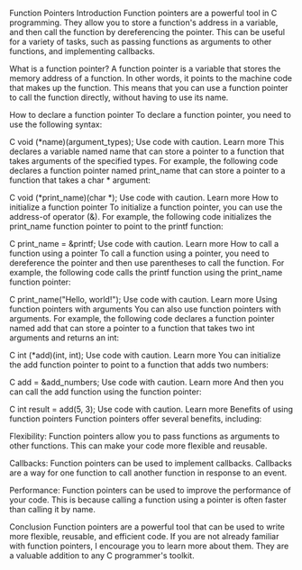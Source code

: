 Function Pointers
Introduction
Function pointers are a powerful tool in C programming. They allow you to store a function's address in a variable, and then call the function by dereferencing the pointer. This can be useful for a variety of tasks, such as passing functions as arguments to other functions, and implementing callbacks.

What is a function pointer?
A function pointer is a variable that stores the memory address of a function. In other words, it points to the machine code that makes up the function. This means that you can use a function pointer to call the function directly, without having to use its name.

How to declare a function pointer
To declare a function pointer, you need to use the following syntax:

C
void (*name)(argument_types);
Use code with caution. Learn more
This declares a variable named name that can store a pointer to a function that takes arguments of the specified types. For example, the following code declares a function pointer named print_name that can store a pointer to a function that takes a char * argument:

C
void (*print_name)(char *);
Use code with caution. Learn more
How to initialize a function pointer
To initialize a function pointer, you can use the address-of operator (&). For example, the following code initializes the print_name function pointer to point to the printf function:

C
print_name = &printf;
Use code with caution. Learn more
How to call a function using a pointer
To call a function using a pointer, you need to dereference the pointer and then use parentheses to call the function. For example, the following code calls the printf function using the print_name function pointer:

C
print_name("Hello, world!");
Use code with caution. Learn more
Using function pointers with arguments
You can also use function pointers with arguments. For example, the following code declares a function pointer named add that can store a pointer to a function that takes two int arguments and returns an int:

C
int (*add)(int, int);
Use code with caution. Learn more
You can initialize the add function pointer to point to a function that adds two numbers:

C
add = &add_numbers;
Use code with caution. Learn more
And then you can call the add function using the function pointer:

C
int result = add(5, 3);
Use code with caution. Learn more
Benefits of using function pointers
Function pointers offer several benefits, including:

Flexibility: Function pointers allow you to pass functions as arguments to other functions. This can make your code more flexible and reusable.

Callbacks: Function pointers can be used to implement callbacks. Callbacks are a way for one function to call another function in response to an event.

Performance: Function pointers can be used to improve the performance of your code. This is because calling a function using a pointer is often faster than calling it by name.

Conclusion
Function pointers are a powerful tool that can be used to write more flexible, reusable, and efficient code. If you are not already familiar with function pointers, I encourage you to learn more about them. They are a valuable addition to any C programmer's toolkit.
